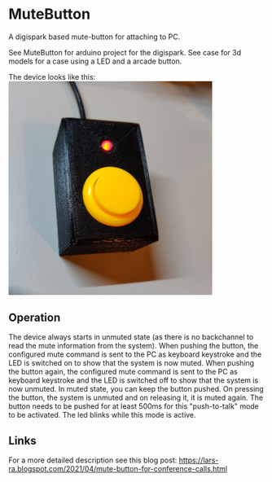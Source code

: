 # MuteButton
A digispark based mute-button for attaching to PC.

See MuteButton for arduino project for the digispark.
See case for 3d models for a case using a LED and a arcade button.

The device looks like this:
<img src="case/foto.jpeg" width="400">

## Operation
The device always starts in unmuted state (as there is no backchannel to read the mute information from the system).
When pushing the button, the configured mute command is sent to the PC as keyboard keystroke and the LED is switched on to show that the system is now muted.
When pushing the button again, the configured mute command is sent to the PC as keyboard keystroke and the LED is switched off to show that the system is now unmuted.
In muted state, you can keep the button pushed. On pressing the button, the system is unmuted and on releasing it, it is muted again. The button needs to be pushed for at least 500ms for this "push-to-talk" mode to be activated. The led blinks while this mode is active.

## Links
For a more detailed description see this blog post: https://lars-ra.blogspot.com/2021/04/mute-button-for-conference-calls.html
